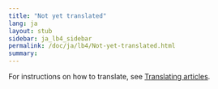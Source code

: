 ```yaml
---
title: "Not yet translated"
lang: ja
layout: stub
sidebar: ja_lb4_sidebar
permalink: /doc/ja/lb4/Not-yet-translated.html
summary:
---
```


For instructions on how to translate, see [Translating articles](../contrib/Translating_articles.html).
